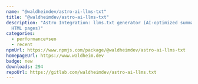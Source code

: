 ```yaml
---
name: "@waldheimdev/astro-ai-llms-txt"
title: "@waldheimdev/astro-ai-llms-txt"
description: "Astro Integration: llms.txt generator (AI-optimized summary of all
  HTML pages)"
categories:
  - performance+seo
  - recent
npmUrl: https://www.npmjs.com/package/@waldheimdev/astro-ai-llms-txt
homepageUrl: https://www.waldheim.dev
badge: new
downloads: 294
repoUrl: https://gitlab.com/waldheimdev/astro-ai-llms.txt
---
```

